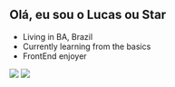 ## Olá, eu sou o Lucas ou Star

-  Living in BA, Brazil 
-  Currently learning from the basics
-  FrontEnd enjoyer


<!---  ## 🌟 Know the basics
<div align="left">

  <img align="center"  height="30" width="40" src="https://raw.githubusercontent.com/devicons/devicon/master/icons/html5/html5-original.svg">
  <img align="center"  height="30" width="40" src="https://raw.githubusercontent.com/devicons/devicon/master/icons/css3/css3-original.svg">
  <img align="center" height="39" widgt="40" src="https://raw.githubusercontent.com/devicons/devicon/master/icons/tailwindcss/tailwindcss-plain.svg">



## 📚 Learning

<div align="left">

  <img align="center"  height="30" width="40" src="https://raw.githubusercontent.com/devicons/devicon/master/icons/javascript/javascript-plain.svg">
  <img align="center"  height="30" width="40" src="https://raw.githubusercontent.com/devicons/devicon/master/icons/react/react-original.svg">
  

</div>

##

<div>
 

 <a href="https://github.com/SStarCh1"> 
 <img height="180em" src="https://github-readme-stats.vercel.app/api?username=SStarCh1&show_icons=true&theme=tokyonight&include_all_commits=true&count_private=true"/>

  <img height="180em" src="https://github-readme-stats.vercel.app/api/top-langs/?username=SStarCh1&layout=compact&langs_count=7&theme=gruvbox "/>

 </div>
--->

<div class="contato"> 

  <a href="https://www.instagram.com/star.ch1/" target="_blank"><img src="https://img.shields.io/badge/-Instagram-%23E4405F?style=for-the-badge&logo=instagram&logoColor=white"   target="_blank"></a>
  <a href = "mailto:Lucasberzk@gmail.com"><img src="https://img.shields.io/badge/-Gmail-%23333?style=for-the-badge&logo=gmail&logoColor=white" target="_blank"></a>
 
 
</div> 
